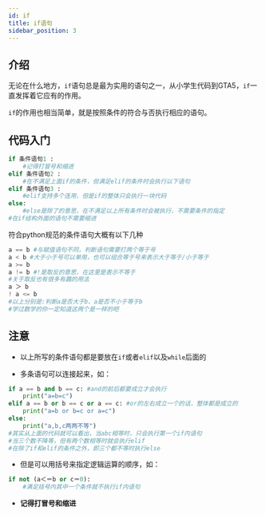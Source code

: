 ```yaml
---
id: if
title: if语句
sidebar_position: 3
---
```


## 介绍
无论在什么地方，`if`语句总是最为实用的语句之一，从小学生代码到GTA5，`if`一直发挥着它应有的作用。

`if`的作用也相当简单，就是按照条件的符合与否执行相应的语句。

## 代码入门

```python
if 条件语句1 :
    #记得打冒号和缩进
elif 条件语句2 :
    #在不满足上面if的条件，但满足elif的条件时会执行以下语句
elif 条件语句3 :
    #elif支持多个连用，但是if的整体只会执行一块代码
else:
    #else是除了的意思，在不满足以上所有条件时会被执行，不需要条件的指定
#在if结构外面的语句不需要缩进
```

符合python规范的条件语句大概有以下几种

```python
a == b #与赋值语句不同，判断语句需要打两个等于号
a < b #大于小于号可以单用，也可以组合等于号来表示大于等于/小于等于
a >= b
a != b #!是取反的意思，在这里是表示不等于
#关于取反也有很多有趣的用法
a ＞ b
! a <= b
#以上分别是:判断a是否大于b、a是否不小于等于b
#学过数学的你一定知道这两个是一样的吧
```

## 注意

- 以上所写的条件语句都是要放在`if`或者`elif`以及`while`后面的

- 多条语句可以连接起来，如：

```python
if a == b and b == c: #and的前后都要成立才会执行
    print("a=b=c")
elif a == b or b == c or a == c: #or的左右成立一个的话，整体都是成立的
    print("a=b or b=c or a=c")
else:
    print("a,b,c两两不等")
#其实从上面的代码就可以看出，当abc相等时，只会执行第一个if内语句
#当三个数不降等，但有两个数相等时就会执行elif
#在除了if和elif的条件之外，即三个都不等时执行else
```

- 但是可以用括号来指定逻辑运算的顺序，如：

```python
if not (a＜＝b or c＝0):
    #满足括号内其中一个条件就不执行if内语句
```

- **记得打冒号和缩进**




